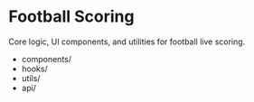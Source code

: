 # Football Scoring
Core logic, UI components, and utilities for football live scoring.

- components/
- hooks/
- utils/
- api/

